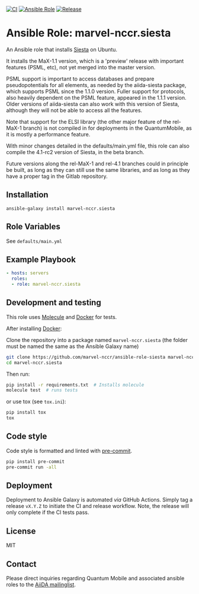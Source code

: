 [![CI](https://github.com/marvel-nccr/ansible-role-siesta/workflows/CI/badge.svg)](https://github.com/marvel-nccr/ansible-role-siesta/actions)
[![Ansible Role](https://img.shields.io/ansible/role/25521.svg)](https://galaxy.ansible.com/marvel-nccr/siesta)
[![Release](https://img.shields.io/github/tag/marvel-nccr/ansible-role-siesta.svg)](https://github.com/marvel-nccr/ansible-role-siesta/releases)

# Ansible Role: marvel-nccr.siesta

An Ansible role that installs [Siesta](https://gitlab.com/siesta-project/siesta) on Ubuntu.

It installs the MaX-1.1 version, which is a 'preview' release with
important features (PSML, etc), not yet merged into the master
version.

PSML support is important to access databases and prepare
pseudopotentials for all elements, as needed by the aiida-siesta
package, which supports PSML since the 1.1.0 version. Fuller support
for protocols, also heavily dependent on the PSML feature, appeared in
the 1.1.1 version. Older versions of aiida-siesta can also work with
this version of Siesta, although they will not be able to access all
the features.

Note that support for the ELSI library (the other major feature of the
rel-MaX-1 branch) is not compiled in for deployments in the QuantumMobile,
as it is mostly a performance feature.

With minor changes detailed in the defaults/main.yml file, this role can also
compile the 4.1-rc2 version of Siesta, in the beta branch.

Future versions along the rel-MaX-1 and rel-4.1 branches could in
principle be built, as long as they can still use the same libraries,
and as long as they have a proper tag in the Gitlab repository.


## Installation

`ansible-galaxy install marvel-nccr.siesta`

## Role Variables

See `defaults/main.yml`

## Example Playbook

```yaml
- hosts: servers
  roles:
  - role: marvel-nccr.siesta
```

## Development and testing

This role uses [Molecule](https://molecule.readthedocs.io/en/latest/#) and [Docker](https://www.docker.com/) for tests.

After installing [Docker](https://www.docker.com/):

Clone the repository into a package named `marvel-nccr.siesta` (the folder must be named the same as the Ansible Galaxy name)

```bash
git clone https://github.com/marvel-nccr/ansible-role-siesta marvel-nccr.siesta
cd marvel-nccr.siesta
```

Then run:

```bash
pip install -r requirements.txt  # Installs molecule
molecule test  # runs tests
```

or use tox (see `tox.ini`):

```bash
pip install tox
tox
```

## Code style

Code style is formatted and linted with [pre-commit](https://pre-commit.com/).

```bash
pip install pre-commit
pre-commit run -all
```

## Deployment

Deployment to Ansible Galaxy is automated *via* GitHub Actions.
Simply tag a release `vX.Y.Z` to initiate the CI and release workflow.
Note, the release will only complete if the CI tests pass.

## License

MIT

## Contact

Please direct inquiries regarding Quantum Mobile and associated ansible roles to the [AiiDA mailinglist](http://www.aiida.net/mailing-list/).
